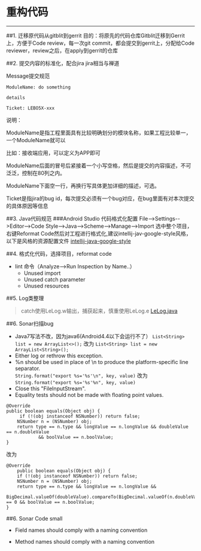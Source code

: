 # 重构代码

---

##1. 迁移原代码从gitblit到gerrit
目的：将原先的代码仓库Gitblit迁移到Gerrit上，方便于Code review，每一次git commit，都会提交到gerrit上，分配给Code reviewer，review之后，在apply到gerrit的仓库

##2. 提交内容的标准化，配合jira
jira相当与禅道

Message提交规范
```
ModuleName: do something

details

Ticket: LEBO5X-xxx
```

说明：

ModuleName是指工程里面具有比较明确划分的模块名称，如果工程比较单一，一个ModuleName就可以

比如：接收端应用，可以定义为APP即可

ModuleName后面的冒号后紧接着一个小写空格，然后是提交的内容描述，不可泛泛，控制在80列之内。

ModuleName下面空一行，再换行写具体更加详细的描述，可选。

Ticket是指jira的bug id，每次提交必须有一个bug对应，在bug里面有对本次提交的具体原因等信息

##3. Java代码规范
###Android Studio 代码格式化配置
File-->Settings-->Editor-->Code Style-->Java-->Scheme-->Manage-->Import
选中整个项目，右键Reformat Code然后对工程进行格式化,建议intellij-jav-google-style风格，以下是风格的资源配置文件
[intellij-java-google-style][1]

##4. 格式化代码，选择项目，reformat code
- lint 命令（Analyze-->Run Inspection by Name..）
    - Unused import
    - Unused catch parameter
    - Unused resources

##5. Log类整理
>catch使用LeLog.w输出，捕获起来，慎重使用LeLog.e
[LeLog.java][2]

##6. Sonar扫描bug
- Java7写法不改，因为java6(Android4.4以下会运行不了）
`List<String> list = new ArrayList<>();`
改为
`List<String> list = new ArrayList<String>();`
- Either log or rethrow this exception. 
- %n should be used in place of \n to produce the platform-specific line separator.  
`String.format("export %s='%s'\n", key, value)`
改为
`String.format("export %s='%s'%n", key, value)`
- Close this "FileInputStream". 
- Equality tests should not be made with floating point values.
```
@Override
public boolean equals(Object obj) {
     if (!(obj instanceof NSNumber)) return false;
    NSNumber n = (NSNumber) obj;
    return type == n.type && longValue == n.longValue && doubleValue == n.doubleValue
            && boolValue == n.boolValue;
}
```
改为
```
@Override
    public boolean equals(Object obj) {
    if (!(obj instanceof NSNumber)) return false;
    NSNumber n = (NSNumber) obj;
    return type == n.type && longValue == n.longValue && 
    BigDecimal.valueOf(doubleValue).compareTo(BigDecimal.valueOf(n.doubleValue)) == 0 && boolValue == n.boolValue;
}
```
##6. Sonar Code small
- Field names should comply with a naming convention
- Method names should comply with a naming convention


  [1]: https://github.com/google/styleguide/blob/gh-pages/intellij-java-google-style.xml
  [2]: https://github.com/google/styleguide/blob/gh-pages/intellij-java-google-style.xml